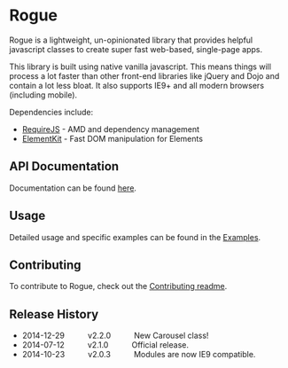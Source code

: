 # Rogue

Rogue is a lightweight, un-opinionated library that provides helpful javascript classes to create super fast web-based, single-page apps.

This library is built using native vanilla javascript. This means things will process a lot faster than other front-end libraries like jQuery and Dojo and contain a lot less bloat.
It also supports IE9+ and all modern browsers (including mobile).

Dependencies include:

* [RequireJS](http://requirejs.org/) - AMD and dependency management
* [ElementKit](https://github.com/mkay581/element-kit) - Fast DOM manipulation for Elements

## API Documentation

Documentation can be found [here](https://github.com/mkay581/rogue/blob/master/docs).

## Usage

Detailed usage and specific examples can be found in the [Examples](https://github.com/mkay581/rogue/blob/master/examples).

## Contributing

To contribute to Rogue, check out the [Contributing readme](https://github.com/mkay581/rogue/blob/master/CONTRIBUTING.md).

## Release History

 * 2014-12-29   v2.2.0   New Carousel class!
 * 2014-07-12   v2.1.0   Official release.
 * 2014-10-23   v2.0.3   Modules are now IE9 compatible.
